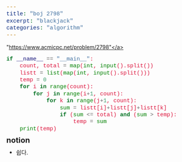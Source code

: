 ```yaml
---
title: "boj 2798"
excerpt: "blackjack"
categories: "algorithm"
---
```

<style>
code {
  font-family: Consolas,"courier new";
  color: crimson;
  background-color: #f1f1f1;
  padding: 2px;
  font-size: 105%;
}
</style>

<a herf = "https://www.acmicpc.net/problem/2798">"https://www.acmicpc.net/problem/2798"</a>

```python
if __name__ == "__main__":
    count, total = map(int, input().split())
    listt = list(map(int, input().split()))
    temp = 0
    for i in range(count):
        for j in range(i+1, count):
            for k in range(j+1, count):
                sum = listt[i]+listt[j]+listt[k]
                if (sum <= total) and (sum > temp):
                    temp = sum
    print(temp)

```

<div style = "font-size: 20px; line-height: 15px;">
<strong>notion</strong><br>
</div>

<div style = "font-size: 15px; line-height: 20px;">
<ul>
<li>쉽다.</li>
</ul>

    
